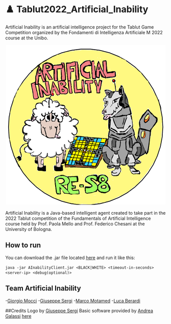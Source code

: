 # :chess_pawn: Tablut2022_Artificial_Inability

Artificial Inability is an artificial intelligence project for the Tablut Game Competition organized by the Fondamenti di Intelligenza Artificiale M 2022 course at the Unibo.

<p align="center">
   <img src="Tablut/logo/Logo.PNG" width="500" height="500">
</p>

Artificial Inability is a Java-based intelligent agent created to take part in the 2022 Tablut competition of the Fundamentals of Artificial Intelligence course held by Prof. Paola Mello and Prof. Federico Chesani at the University of Bologna.

## How to run
You can download the .jar file located [here](https://github.com/giorgio-mocci/Tablut2022_Artificial_Inability/tree/main/Tablut/Executables) and run it like this:
```
java -jar AInabilityClient.jar <BLACK|WHITE> <timeout-in-seconds> <server-ip> <debug(optional)>
```

## Team Artificial Inability
-[Giorgio Mocci](https://github.com/giorgio-mocci)
-[Giuseppe Sergi](https://github.com/GiuseppeSergi3)
-[Marco Motamed](https://github.com/MotaMarco)
-[Luca Berardi](https://github.com/LucaBerardi6)

##Credits
Logo by [Giuseppe Sergi](https://github.com/GiuseppeSergi3)
Basic software provided by [Andrea Galassi](https://github.com/AGalassi) [here](https://github.com/AGalassi/TablutCompetition)
